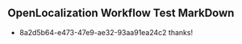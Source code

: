 ## OpenLocalization Workflow Test MarkDown
* 8a2d5b64-e473-47e9-ae32-93aa91ea24c2 thanks!

<!--HONumber=Sep16_HO2-->


